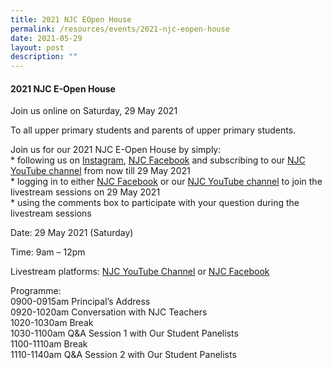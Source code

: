 ```yaml
---
title: 2021 NJC EOpen House
permalink: /resources/events/2021-njc-eopen-house
date: 2021-05-29
layout: post
description: ""
---
```

#### 2021 NJC E-Open House

Join us online on Saturday, 29 May 2021

To all upper primary students and parents of upper primary students.

Join us for our 2021 NJC E-Open House by simply:  
\* following us on [Instagram](https://www.instagram.com/nationaljc/?hl=en), [NJC Facebook](https://www.facebook.com/nationaljc) and subscribing to our [NJC YouTube channel](https://www.youtube.com/channel/UCgF6BtaHoSmqnYiXVMcOtsw) from now till 29 May 2021  
\* logging in to either [NJC Facebook](https://www.facebook.com/nationaljc) or our [NJC YouTube channel](https://www.youtube.com/channel/UCgF6BtaHoSmqnYiXVMcOtsw) to join the livestream sessions on 29 May 2021  
\* using the comments box to participate with your question during the livestream sessions

Date: 29 May 2021 (Saturday)

Time: 9am – 12pm

Livestream platforms: [NJC YouTube Channel](https://www.youtube.com/channel/UCgF6BtaHoSmqnYiXVMcOtsw) or [NJC Facebook](https://www.facebook.com/nationaljc)

Programme:  
0900-0915am Principal’s Address  
0920-1020am Conversation with NJC Teachers  
1020-1030am Break  
1030-1100am Q&A Session 1 with Our Student Panelists  
1100-1110am Break  
1110-1140am Q&A Session 2 with Our Student Panelists